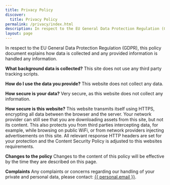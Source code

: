 ```yaml
---
title: Privacy Policy
discover:
  title: Privacy Policy
permalink: /privacy/index.html
description: In respect to the EU General Data Protection Regulation (GDPR), this policy document explains how data is collected and any provided information is handled any information.
layout: page
---
```


In respect to the EU General Data Protection Regulation (GDPR), this policy document explains how data is collected and any provided information is handled any information.

**What background data is collected?**
This site does not use any third party tracking scripts.

**How do I use the data you provide?**
This website does not collect any data.

**How secure is your data?**
Very secure, as this website does not collect any information.

**How secure is this website?**
This website transmits itself using HTTPS, encrypting all data between the browser and the server. Your network provider can still see that you are downloading assets from this site, but not its content. This also protects you from third parties intercepting data, for example, while browsing on public WiFi, or from network providers injecting advertisements on this site. All relevant response HTTP headers are set for your protection and the Content Security Policy is adjusted to this websites requirements.

**Changes to the policy**
Changes to the content of this policy will be effective by the time they are described on this page.

**Complaints**
Any complaints or concerns regarding our handling of your private and personal data, please contact: <a href="mailto:{{ personal.email }}">{{ personal.email }}</a>.
